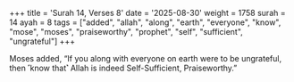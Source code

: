 +++
title = 'Surah 14, Verses 8'
date = '2025-08-30'
weight = 1758
surah = 14
ayah = 8
tags = ["added", "allah", "along", "earth", "everyone", "know", "mose", "moses", "praiseworthy", "prophet", "self", "sufficient", "ungrateful"]
+++

Moses added, “If you along with everyone on earth were to be ungrateful, then ˹know that˺ Allah is indeed Self-Sufficient, Praiseworthy.”